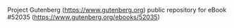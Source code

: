 Project Gutenberg (https://www.gutenberg.org) public repository for
eBook #52035 (https://www.gutenberg.org/ebooks/52035)

